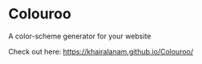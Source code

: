 # Colouroo

A color-scheme generator for your website

Check out here: https://khairalanam.github.io/Colouroo/
